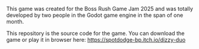 This game was created for the Boss Rush Game Jam 2025 and was totally developed by two people in the Godot game engine in the span of one month.

This repository is the source code for the game. You can download the game or play it in browser here: https://spotdodge-bp.itch.io/dizzy-duo 
